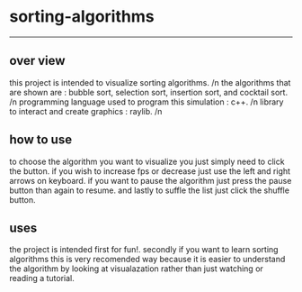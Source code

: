 # sorting-algorithms
---------------------------------------------------------------------------------------------------
## over view
this project is intended to visualize sorting algorithms. /n
the algorithms that are shown are : bubble sort, selection sort, insertion sort, and cocktail sort. /n
programming language used to program this simulation : c++. /n
library to interact and create graphics : raylib. /n

## how to use
to choose the algorithm you want to visualize you just simply need to click the button.
if you wish to increase fps or decrease just use the left and right arrows on keyboard.
if you want to pause the algorithm just press the pause button than again to resume.
and lastly to suffle the list just click the shuffle button.

## uses
the project is intended first for fun!.
secondly if you want to learn sorting algorithms this is very recomended way because it is 
easier to understand the algorithm by looking at visualazation rather than just watching or
reading a tutorial.
